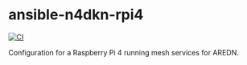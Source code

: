 # ansible-n4dkn-rpi4

[![CI](https://github.com/deekayen/ansible-n4dkn-rpi4/actions/workflows/ci.yml/badge.svg)](https://github.com/deekayen/ansible-n4dkn-rpi4/actions/workflows/ci.yml)

Configuration for a Raspberry Pi 4 running mesh services for AREDN.
